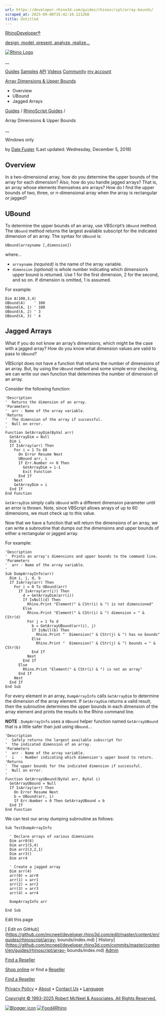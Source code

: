 ```yaml
---
url: https://developer.rhino3d.com/guides/rhinoscript/array-bounds/
scraped_at: 2025-09-08T15:42:10.121268
title: Untitled
---
```


[RhinoDeveloper®](/)

[design, model, present, analyze, realize...](/)

[![Rhino Logo](https://developer.rhino3d.com/images/rhinodevlogo.png)](/)

__

[Guides](https://developer.rhino3d.com/guides)
[Samples](https://developer.rhino3d.com/samples)
[API](https://developer.rhino3d.com/api)
[Videos](https://developer.rhino3d.com/videos)
[Community](https://discourse.mcneel.com/c/rhino-developer) [my account
](https://www.rhino3d.com/my-account/ "Manage your account, licenses, and
teams")

[Array Dimensions & Upper
Bounds](https://developer.rhino3d.com/guides/rhinoscript/array-bounds/)

  * Overview
  * UBound
  * Jagged Arrays

[Guides](https://developer.rhino3d.com/en/guides/) / [RhinoScript
Guides](https://developer.rhino3d.com/en/guides/rhinoscript/) /

Array Dimensions & Upper Bounds

__

Windows only

by [Dale Fugier](https://discourse.mcneel.com/u/dale/) (Last updated:
Wednesday, December 5, 2018)

## Overview

In a two-dimensional array, how do you determine the upper bounds of the array
for each dimension? Also, how do you handle jagged arrays? That is, an array
whose elements themselves are arrays? How do I find the upper bounds of two,
three, or n-dimensional array when the array is rectangular or jagged?

## UBound

To determine the upper bounds of an array, use VBScript’s `UBound` method. The
`UBound` method returns the largest available subscript for the indicated
dimension of an array. The syntax for `UBound` is:

    
    
    UBound(arrayname [,dimension])
    

where…

  * `arrayname` _(required)_ is the name of the array variable.
  * `dimension` _(optional)_ is whole number indicating which dimension’s upper bound is returned. Use 1 for the first dimension, 2 for the second, and so on. If dimension is omitted, 1 is assumed.

For example:

    
    
    Dim A(100,3,4)
    UBound(A)    ' 100
    UBound(A, 1) ' 100
    UBound(A, 2) ' 3
    UBound(A, 3) ' 4
    

## Jagged Arrays

What if you do not know an array’s dimensions, which might be the case with a
jagged array? How do you know what dimension values are valid to pass to
`UBound`?

VBScript does not have a function that returns the number of dimensions of an
array. But, by using the `UBound` method and some simple error checking, we
can write our own function that determines the number of dimension of an
array.

Consider the following function:

    
    
    'Description
    '  Returns the dimension of an array.
    'Parameters
    '  arr - Name of the array variable.
    'Returns
    '  The dimension of the array if successful.
    '  Null on error.
    '
    Function GetArrayDim(ByVal arr)
      GetArrayDim = Null
      Dim i
      If IsArray(arr) Then
        For i = 1 To 60
          On Error Resume Next
          UBound arr, i
          If Err.Number <> 0 Then
            GetArrayDim = i-1
            Exit Function
          End If
        Next
        GetArrayDim = i
      End If
    End Function
    

`GetArrayDim` simply calls `UBound` with a different dimension parameter until
an error is thrown. Note, since VBScript allows arrays of up to 60 dimensions,
we must check up to this value.

Now that we have a function that will return the dimensions of an array, we
can write a subroutine that dumps out the dimensions and upper bounds of
either a rectangular or jagged array.

For example:

    
    
    'Description
    '  Prints an array's dimensions and upper bounds to the command line.
    'Parameters
    '  arr - Name of the array variable.
    '
    Sub DumpArrayInfo(arr)
      Dim i, j, d, b
      If IsArray(arr) Then
        For i = 0 To UBound(arr)
          If IsArray(arr(i)) Then
            d = GetArrayDim(arr(i))
            If IsNull(d) Then
              Rhino.Print "Element(" & CStr(i) & ") is not dimensioned"
            Else
              Rhino.Print "Element(" & CStr(i) & ") dimension = " & CStr(d)
              For j = 1 To d
                b = GetArrayUBound(arr(i), j)
                If IsNull(b) Then
                  Rhino.Print "  Dimension(" & CStr(j) & ") has no bounds"
                Else
                  Rhino.Print "  Dimension(" & CStr(j) & ") bounds = " & CStr(b)
                End If
              Next
            End If
          Else
            Rhino.Print "Element(" & CStr(i) & ") is not an array"
          End If
        Next
      End If
    End Sub
    

For every element in an array, `DumpArrayInfo` calls `GetArrayDim` to
determine the dimension of the array element. If `GetArrayDim` returns a valid
result, then the subroutine determines the upper bounds in each dimension of
the array element and prints the results to the Rhino command line.

**NOTE** : `DumpArrayInfo` uses a `UBound` helper function named
`GetArrayUBound` that is a little safer than just using `UBound`…

    
    
    'Description
    '  Safely returns the largest available subscript for
    '  the indicated dimension of an array.
    'Parameters
    '  arr - Name of the array variable.
    '  i   - Number indicating which dimension's upper bound to return.
    'Returns
    '  The upper bounds for the indicated dimension if successful.
    '  Null on error.
    '
    Function GetArrayUBound(ByVal arr, ByVal i)
      GetArrayUBound = Null
      If IsArray(arr) Then
        On Error Resume Next
        b = UBound(arr, i)
        If Err.Number = 0 Then GetArrayUBound = b
      End If
    End Function
    

We can test our array dumping subroutine as follows:

    
    
    Sub TestDumpArrayInfo
    
      ' Declare arrays of various dimensions    
      Dim arr0(6)
      Dim arr1(5,4)
      Dim arr2(3,2,1)
      Dim arr3()
      Dim arr4
    
      ' Create a jagged array
      Dim arr(4)
      arr(0) = arr0
      arr(1) = arr1
      arr(2) = arr2
      arr(3) = arr3
      arr(4) = arr4  
    
      DumpArrayInfo arr
    
    End Sub
    

Edit this page

[ Edit on
GitHub](https://github.com/mcneel/developer.rhino3d.com/edit/master/content/en/guides/rhinoscript/array-
bounds/index.md) [
History](https://github.com/mcneel/developer.rhino3d.com/commits/master/content/en/guides/rhinoscript/array-
bounds/index.md) [ Admin](https://developer.rhino3d.com/admin)

[Find a Reseller](https://www.rhino3d.com/sales)

[Shop online](https://www.rhino3d.com/store) or find a
[Reseller](https://www.rhino3d.com/sales)

[Find a Reseller](https://www.rhino3d.com/sales)

[Privacy Policy](https://www.rhino3d.com/privacy) •
[About](https://www.rhino3d.com/mcneel/about) • [Contact
Us](https://www.rhino3d.com/mcneel/contact) • [
Language](https://www.rhino3d.com/language "Change to a different region or
language")

[Copyright © 1993-2025 Robert McNeel & Associates. All Rights
Reserved.](https://www.rhino3d.com/mcneel/about)

[](https://www.facebook.com/McNeelRhinoceros/)
[](https://twitter.com/bobmcneel) [](https://www.linkedin.com/groups/75313/)
[](https://www.youtube.com/user/RhinoGuide/videos) [](https://vimeo.com/rhino)
[![Blogger
icon](https://developer.rhino3d.com/images/blogger.svg)](http://blog.rhino3d.com/)
[![Food4Rhino](https://developer.rhino3d.com/images/f4r_icon_01.svg)](https://www.food4rhino.com)

